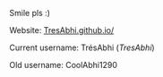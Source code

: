 Smile pls \:\)


Website: [TresAbhi.github.io/](https://tresabhi.github.io/)

Current username: TrésAbhi (*TresAbhi*)

Old username: CoolAbhi1290
